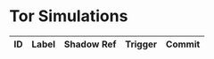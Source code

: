 # Tor Simulations

| ID | Label | Shadow Ref | Trigger | Commit |
|----|-------|------------|---------|--------|
